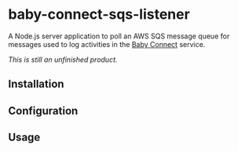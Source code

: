 # baby-connect-sqs-listener

A Node.js server application to poll an AWS SQS message queue for messages used
to log activities in the [Baby Connect](https://www.baby-connect.com) service.

_This is still an unfinished product._

## Installation

## Configuration

## Usage